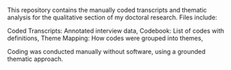 This repository contains the manually coded transcripts and thematic analysis for the qualitative section of my doctoral research. Files include:

Coded Transcripts: Annotated interview data, 
Codebook: List of codes with definitions, 
Theme Mapping: How codes were grouped into themes, 


Coding was conducted manually without software, using a grounded thematic approach.
